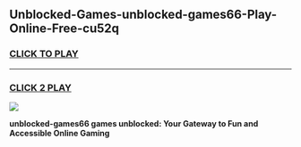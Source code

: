 
## Unblocked-Games-unblocked-games66-Play-Online-Free-cu52q
<h3>
<a href="https://premium76.site?title=unblocked-games66&ref=26A">CLICK TO PLAY</a></h3>
<hr>

<h3>
<a href="https://premium76.site?title=unblocked-games66&ref=26A">CLICK 2 PLAY</a>
  
</h3>

<a href="https://premium76.site?title=unblocked-games66&ref=26A"><img src="https://clearcache.store/games.png"></a>


**unblocked-games66 games unblocked: Your Gateway to Fun and Accessible Online Gaming**
